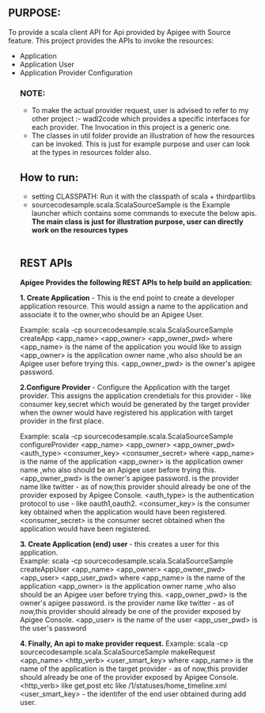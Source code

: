 <h2>PURPOSE:</h2>
To provide a scala client API for Api provided by Apigee with Source feature.
This project provides the APIs to invoke the resources:
<ul>
<li>
Application
</li>
<li>
Application User
</li>
<li>
Application Provider Configuration
</li>

<h3>NOTE:</h3>
<ul>
<li>
To make the actual provider request, user is advised to refer to my other project
:- wadl2code which provides a specific interfaces for each provider. The Invocation
in this project is a generic one.
</li>
<li>
The classes in util folder provide an illustration of how the resources can be invoked.
This is just for example purpose and user can look at the types in resources folder also.
</li>
</ul>
<h2>How to run: </h2>
<ul>
<li>
setting CLASSPATH: Run it with the classpath of scala + thirdpartlibs
</li>
<li>sourcecodesample.scala.ScalaSourceSample is the Example launcher which contains some commands to execute the below apis.
<b>The main class is just for illustration purpose, user can directly work on the resources types </b>
</li>
</ul>
<br/>
<h2>REST APIs </h2>
<b>Apigee Provides the following REST APIs to help build an application:</b>

<b>1. Create Application</b> - This is the end point to create a developer application resource.
This would assign a name to the application and associate it to the owner,who should be an
Apigee User.

Example: scala -cp <classpath> sourcecodesample.scala.ScalaSourceSample createApp <app_name> <app_owner> <app_owner_pwd>
where <app_name> is the name of the application you would like to assign
      <app_owner> is the application owner name ,who also should be an Apigee user before trying this.
	  <app_owner_pwd> is the owner's apigee password.
	  
<b>2.Configure Provider </b> -  Configure the Application with the target provider. This assigns the application 
crendetials for this provider - like consumer key,secret which would be generated by the target provider when the owner 
would have registered his application with target provider in the first place.

Example: scala -cp <classpath>  sourcecodesample.scala.ScalaSourceSample configureProvider <app_name> <app_owner> <app_owner_pwd> <provider> <auth_type> <consumer_key> <consumer_secret>
where <app_name> is the name of the application 
      <app_owner> is the application owner name ,who also should be an Apigee user before trying this.
	  <app_owner_pwd> is the owner's apigee password.
	  <provider> is the provider name like twitter - as of now,this provider should already be one of the provider exposed by Apigee Console.
	  <auth_type> is the authentication protocol to use - like oauth1,oauth2.
	  <consumer_key> is the consumer key obtained when the application would have been registered. 
	  <consumer_secret> is the consumer secret obtained when the application would have been registered.
	  
<b>3. Create Application (end) user </b> - this creates a user for this application. 	  
Example: scala -cp <classpath> sourcecodesample.scala.ScalaSourceSample createAppUser <app_name> <app_owner> <app_owner_pwd>  <provider>  <app_user> <app_user_pwd>
where <app_name> is the name of the application 
      <app_owner> is the application owner name ,who also should be an Apigee user before trying this.
	  <app_owner_pwd> is the owner's apigee password.
	  <provider> is the provider name like twitter - as of now,this provider should already be one of the provider exposed by Apigee Console.
	  <app_user> is the name of the user 
	  <app_user_pwd> is the user's password

<b>4. Finally, An api to make provider request.</b>
Example: scala -cp <classpath> sourcecodesample.scala.ScalaSourceSample makeRequest <app_name>  <provider> <http_verb> <path> <user_smart_key>
where <app_name> is the name of the application 
	   <provider> is the target provider -  as of now,this provider should already be one of the provider exposed by Apigee Console.
	   <http_verb> like get,post etc
	   <path> like /1/statuses/home_timeline.xml
	   <user_smart_key> - the identifer of the end user obtained during add user.



